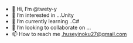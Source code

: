 - 👋 Hi, I’m @twety-y
- 👀 I’m interested in ...Unity
- 🌱 I’m currently learning ..C#
- 💞️ I’m looking to collaborate on ...
- 📫 How to reach me .huseyinoku27@gmail.com

<!---
twety-y/twety-y is a ✨ special ✨ repository because its `README.md` (this file) appears on your GitHub profile.
You can click the Preview link to take a look at your changes.
--->
